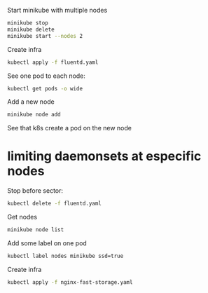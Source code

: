 Start minikube with multiple nodes
```bash
minikube stop
minikube delete 
minikube start --nodes 2
```

Create infra

```bash
kubectl apply -f fluentd.yaml 
```

See one pod to each node:
```bash
kubectl get pods -o wide
```

Add a new node
```bash
minikube node add
```

See that k8s create a pod on the new node

# limiting daemonsets at especific nodes

Stop before sector:
```bash
kubectl delete -f fluentd.yaml
```

Get nodes
```bash
minikube node list
```

Add some label on one pod
```bash
kubectl label nodes minikube ssd=true
```

Create infra
```bash
kubectl apply -f nginx-fast-storage.yaml
```